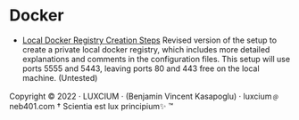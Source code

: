# Docker

- [Local Docker Registry Creation Steps](docker/PROCEDURE-REGISTRY.md)
  Revised version of the setup to create a private local docker registry,
  which includes more detailed explanations and comments in the
  configuration files. This setup will use ports 5555 and 5443,
  leaving ports 80 and 443 free on the local machine. (Untested)

Copyright © 2022 · LUXCIUM · (Benjamin Vincent Kasapoglu) · luxcium﹫neb401.com
† Scientia est lux principium✨ ™
